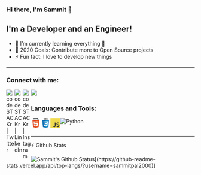 ### Hi there, I'm Sammit 👋

## I'm a Developer and an Engineer!

- 🌱 I’m currently learning everything 🤣
- 🥅 2020 Goals: Contribute more to Open Source projects
- ⚡ Fun fact: I love to develop new things

---
### Connect with me:

[<img align="left" alt="codeSTACKr | Twitter" width="22px" src="https://cdn.jsdelivr.net/npm/simple-icons@v3/icons/twitter.svg" />][twitter]
[<img align="left" alt="codeSTACKr | LinkedIn" width="22px" src="https://cdn.jsdelivr.net/npm/simple-icons@v3/icons/linkedin.svg" />][linkedin]
[<img align="left" alt="codeSTACKr | Instagram" width="22px" src="https://cdn.jsdelivr.net/npm/simple-icons@v3/icons/instagram.svg" />][instagram]
[<img align="left" src="https://img.icons8.com/material-sharp/24/000000/github.png"/>][github]

<br />

### Languages and Tools:

<img align="left" alt="HTML5" width="26px" src="https://raw.githubusercontent.com/github/explore/80688e429a7d4ef2fca1e82350fe8e3517d3494d/topics/html/html.png" />
<img align="left" alt="CSS3" width="26px" src="https://raw.githubusercontent.com/github/explore/80688e429a7d4ef2fca1e82350fe8e3517d3494d/topics/css/css.png" />
<img align="left" alt="JavaScript" width="26px" src="https://raw.githubusercontent.com/github/explore/80688e429a7d4ef2fca1e82350fe8e3517d3494d/topics/javascript/javascript.png" />
<img align="left" alt="Python" src="https://img.icons8.com/ios-glyphs/26/000000/python.png"/>
<br />
<br />
  
<!--START_SECTION:activity-->
<!--END_SECTION:activity-->

---

  :zap: Github Stats

  <img align="left" alt="Sammit's Github Status" src="https://github-readme-stats.vercel.app/api?username=sammitpal2000&show_icons=true&hide_border=true" />
  [(https://github-readme-stats.vercel.app/api/top-langs/?username=sammitpal2000)]


[twitter]: https://twitter.com/sammitpal2000
[instagram]: https://instagram.com/sammitpal
[linkedin]: https://linkedin.com/in/sammitpal2000
[github]: https://www.github.com/sammitpal2000

